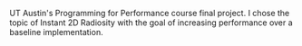 UT Austin's Programming for Performance course final project.  I chose the topic of Instant 2D Radiosity with the goal of increasing performance over a baseline implementation.
